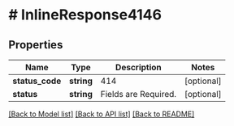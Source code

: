# # InlineResponse4146

## Properties

Name | Type | Description | Notes
------------ | ------------- | ------------- | -------------
**status_code** | **string** | 414 | [optional]
**status** | **string** | Fields are Required. | [optional]

[[Back to Model list]](../../README.md#models) [[Back to API list]](../../README.md#endpoints) [[Back to README]](../../README.md)
